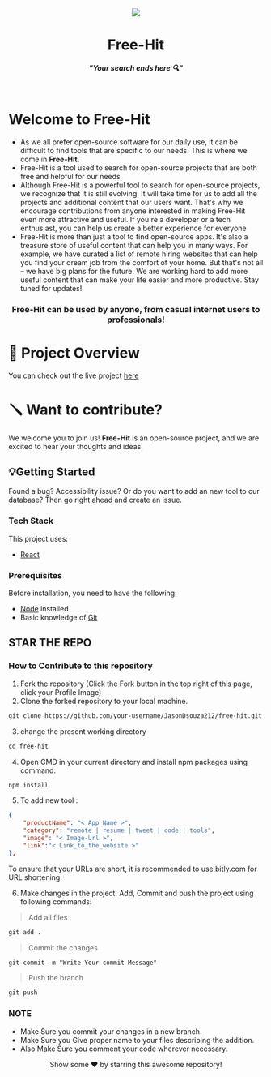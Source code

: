 <div id="header" align="center">
  <img  src="https://github.com/JasonDsouza212/Free-Hit/blob/main/src/images/Free-Hit-SS.png?raw=true"/><br>
    <h1> Free-Hit </h1>
    <p><strong><em>"Your search ends here 🔍"</em></strong></p>
    <!-- to change tagline if necessary -->
    </div> <br>

# Welcome to Free-Hit

+ As we all prefer open-source software for our daily use, it can be difficult to find tools that are specific to our needs. This is where we come in  **Free-Hit.**
+ Free-Hit is a tool used to search for open-source projects that are both free and helpful for our needs
+ Although Free-Hit is a powerful tool to search for open-source projects, we recognize that it is still evolving. It will take time for us to add all the projects and additional content that our users want. That's why we encourage contributions from anyone interested in making Free-Hit even more attractive and useful. If you're a developer or a tech enthusiast, you can help us create a better experience for everyone
+ Free-Hit is more than just a tool to find open-source apps. It's also a treasure store of useful content that can help you in many ways. For example, we have curated a list of remote hiring websites that can help you find your dream job from the comfort of your home. But that's not all – we have big plans for the future. We are working hard to add more useful content that can make your life easier and more productive. Stay tuned for updates!

<div id="centertext" align="center">
    <h3>Free-Hit can be used by anyone, from casual internet users to professionals!</h3>
</div>

# 🎥 Project Overview

You can check out the live project [here](jasondsouza212.github.io/Free-Hit/)

# 🪛 Want to contribute?

We welcome you to join us! **Free-Hit** is an open-source project, and we are excited to hear your thoughts and ideas.

## 💡Getting Started

Found a bug? Accessibility issue? Or do you want to add an new tool to our database? Then go right ahead and create an issue.


### Tech Stack

This project uses:

- [React](https://reactjs.org/)

### Prerequisites

Before installation, you need to have the following:

- [Node](https://nodejs.org) installed
- Basic knowledge of [Git](https://git-scm.com/)



## STAR THE REPO
### How to Contribute to this repository

1. Fork the repository (Click the Fork button in the top right of this page,
   click your Profile Image)
2. Clone the forked repository to your local machine.

```markdown
git clone https://github.com/your-username/JasonDsouza212/free-hit.git
```

3. change the present working directory

```markdown
cd free-hit
```
4. Open CMD in your current directory and install npm packages using command.
```markdown
npm install
```

5. To add new tool :

```json
{
    "productName": "< App_Name >",
    "category": "remote | resume | tweet | code | tools",
    "image": "< Image-Url >",
    "link":"< Link_to_the_website >"
},
```
To ensure that your URLs are short, it is recommended to use bitly.com for URL shortening. 

6. Make changes in the project. Add, Commit and push the project using following commands:

> Add all files 
```markdown
git add . 
```
> Commit the changes
```markdown
git commit -m "Write Your commit Message" 
```
> Push the branch
```markdown
git push 
```

### NOTE

- Make Sure you commit your changes in a new branch.
- Make Sure you Give proper name to your files describing the addition.
- Also Make Sure you comment your code wherever necessary.

<div align="center">
Show some ❤️ by starring this awesome repository!
</div>

